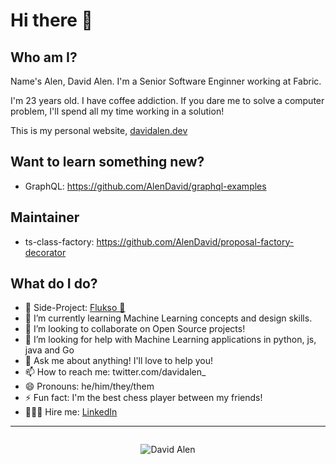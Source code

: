 # Hi there 👋

## Who am I?

Name's Alen, David Alen. I'm a Senior Software Enginner working at Fabric.

I'm 23 years old. I have coffee addiction. If you dare me to solve a computer problem, I'll spend all my time working in a solution!

This is my personal website, [davidalen.dev](https://www.davidalen.dev/)

## Want to learn something new?

- GraphQL: https://github.com/AlenDavid/graphql-examples

## Maintainer

- ts-class-factory: https://github.com/AlenDavid/proposal-factory-decorator

## What do I do?

- 🔭  Side-Project: [Flukso 📱](https://flukso.app/)
- 🌱  I’m currently learning Machine Learning concepts and design skills.
- 👯  I’m looking to collaborate on Open Source projects!
- 🤔  I’m looking for help with Machine Learning applications in python, js, java and Go
- 💬  Ask me about anything! I'll love to help you!
- 📫  How to reach me: twitter.com/davidalen_
- 😄  Pronouns: he/him/they/them
- ⚡  Fun fact: I'm the best chess player between my friends!
- 🧑🏻‍💻 Hire me: [LinkedIn](https://linkedin.com/in/david-alen)

---

<div style="display: flex; align-items: center; justify-content: center;">

![David Alen](https://github-readme-stats.vercel.app/api?username=alendavid&show_icons=true&theme=onedark)

</div>

